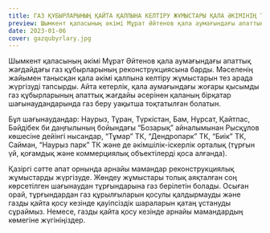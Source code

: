 ```yaml
---
title: ГАЗ ҚҰБЫРЛАРЫНЫҢ ҚАЙТА ҚАЛПЫНА КЕЛТІРУ ЖҰМЫСТАРЫ ҚАЛА ӘКІМІНІҢ ТІКЕЛЕЙ БАҚЫЛАУЫНДА
preview: Шымкент қаласының әкімі Мұрат Әйтенов қала аумағындағы апаттық жағдайдағы газ құбырларының реконструкциясына барды.
date: 2023-01-06 
cover: gazqubyrlary.jpg
---
```


Шымкент қаласының әкімі Мұрат Әйтенов қала аумағындағы апаттық жағдайдағы газ құбырларының реконструкциясына барды. Мәселенің жайымен танысқан қала әкімі қалпына келтіру жұмыстарын тез арада жүргізуді тапсырды. Айта кетерлік, қала аумағындағы жоғары қысымды газ құбырларының апаттық жағдайы әсерінен қаланың бірқатар шағынаудандарында газ беру уақытша тоқтатылған болатын. 

Бұл шағынаудандар: Наурыз, Тұран, Түркістан, Бам, Нұрсат, Қайтпас, Бәйдібек би даңғылының бойындағы “Бозарық” айналымынан Рысқұлов көшесіне дейінгі нысандар, “Тұмар” ТК, “Дендропарк” ТК, “Биік” ТК, Сайман, “Наурыз парк” ТК  және де әкімшілік-іскерлік орталық (тұрғын үй, қоғамдық және коммерциялық объектілерді қоса алғанда). 

Қазіргі сәтте апат орнында арнайы мамандар реконструкциялық жұмыстарды жүргізуде. Жөндеу жұмыстары толық аяқталған соң көрсетілген шағынаудан тұрғындарына газ берілетін болады. Осыған орай, тұрғындардан газ құрылғыларын қосулы қалдырмауды және газды қайта қосу кезінде қауіпсіздік шараларын қатаң ұстануды сұраймыз. Немесе, газды қайта қосу кезінде арнайы мамандардың көмегіне жүгініңіздер.